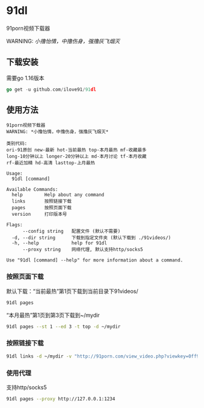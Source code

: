 # 91dl
91porn视频下载器

WARNING: *小撸怡情，中撸伤身，强撸灰飞烟灭*

## 下载安装

需要go 1.16版本

```go
go get -u github.com/ilove91/91dl
```

## 使用方法

```
91porn视频下载器
WARNING: *小撸怡情，中撸伤身，强撸灰飞烟灭*

类别代码:
ori-91原创 new-最新 hot-当前最热 top-本月最热 mf-收藏最多
long-10分钟以上 longer-20分钟以上 md-本月讨论 tf-本月收藏
rf-最近加精 hd-高清 lasttop-上月最热

Usage:
  91dl [command]

Available Commands:
  help        Help about any command
  links       按照链接下载
  pages       按照页面下载
  version     打印版本号

Flags:
      --config string   配置文件 (默认不需要)
  -d, --dir string      下载到指定文件夹 (默认下载到 ./91videos/)
  -h, --help            help for 91dl
      --proxy string    网络代理, 默认支持http/socks5

Use "91dl [command] --help" for more information about a command.
```

### 按照页面下载

默认下载：“当前最热”第1页下载到当前目录下91videos/

```bash
91dl pages
```

“本月最热”第1页到第3页下载到~/mydir

```bash
91dl pages --st 1 --ed 3 -t top -d ~/mydir
```

### 按照链接下载

```bash
91dl links -d ~/mydir -v "http://91porn.com/view_video.php?viewkey=0ff9f3af6e42aab264df&page=1&viewtype=basic&category=hot,http://91porn.com/view_video.php?viewkey=71fd50381078e11ca7eb&page=1&viewtype=basic&category=hot,http://91porn.com/view_video.php?viewkey=4a2512cf4bdf9fb8abe9&page=1&viewtype=basic&category=hot"
```

### 使用代理

支持http/socks5

```bash
91dl pages --proxy http://127.0.0.1:1234
```